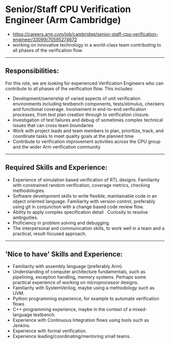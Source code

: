 # Senior/Staff CPU Verification Engineer (Arm Cambridge)
* https://careers.arm.com/job/cambridge/senior-staff-cpu-verification-engineer/33099/70595274672
* working on innovative technology in a world-class team contributing to all phases of the verification flow.

---
## Responsibilities:
For this role, we are looking for experienced Verification Engineers who can contribute to all phases of the verification flow. This includes:
* Development/ownership of varied aspects of unit verification environments including testbench components, tests/stimulus, checkers and functional coverage. Involvement in end-to-end verification processes, from test plan creation through to verification closure.
* Investigation of test failures and debug of sometimes complex technical issues that can cross team boundaries
* Work with project leads and team members to plan, prioritize, track, and coordinate tasks to meet quality goals at the planned time
* Contribute to verification improvement activities across the CPU group and the wider Arm verification community

---
## Required Skills and Experience:
* Experience of simulation based verification of RTL designs. Familiarity with constrained random verification, coverage metrics, checking methodologies.
* Software development skills to write flexible, maintainable code in an object oriented language. Familiarity with version control, preferably using git in conjunction with a change based code review flow.
* Ability to apply complex specification detail . Curiosity to resolve ambiguities.
* Proficiency in problem solving and debugging.
* The interpersonal and communication skills, to work well in a team and a practical, result-focused approach.

---
## 'Nice to have' Skills and Experience:
* Familiarity with assembly language (preferably Arm).
* Understanding of computer architecture fundamentals, such as pipelining, exception handling, memory systems. Perhaps some practical experience of working on microprocessor designs.
* Familiarity with SystemVerilog, maybe using a methodology such as UVM.
* Python programming experience, for example to automate verification flows.
* C++ programming experience, maybe in the context of a mixed-language testbench.
* Experience with Continuous Integration flows using tools such as Jenkins.
* Experience with formal verification.
* Experience leading/coordinating/mentoring small teams.
